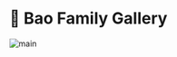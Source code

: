 # 🐼 Bao Family Gallery
![main](https://github.com/wlsthfdl/Board_fubao/assets/98313929/801ee99c-8d4f-4685-88fe-16b10d71495c)
